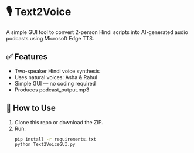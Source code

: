 # 🎙️ Text2Voice

A simple GUI tool to convert 2-person Hindi scripts into AI-generated audio podcasts using Microsoft Edge TTS.

## ✅ Features
- Two-speaker Hindi voice synthesis
- Uses natural voices: Asha & Rahul
- Simple GUI — no coding required
- Produces podcast_output.mp3

## 🚀 How to Use

1. Clone this repo or download the ZIP.
2. Run:
   ```bash
   pip install -r requirements.txt
   python Text2VoiceGUI.py
